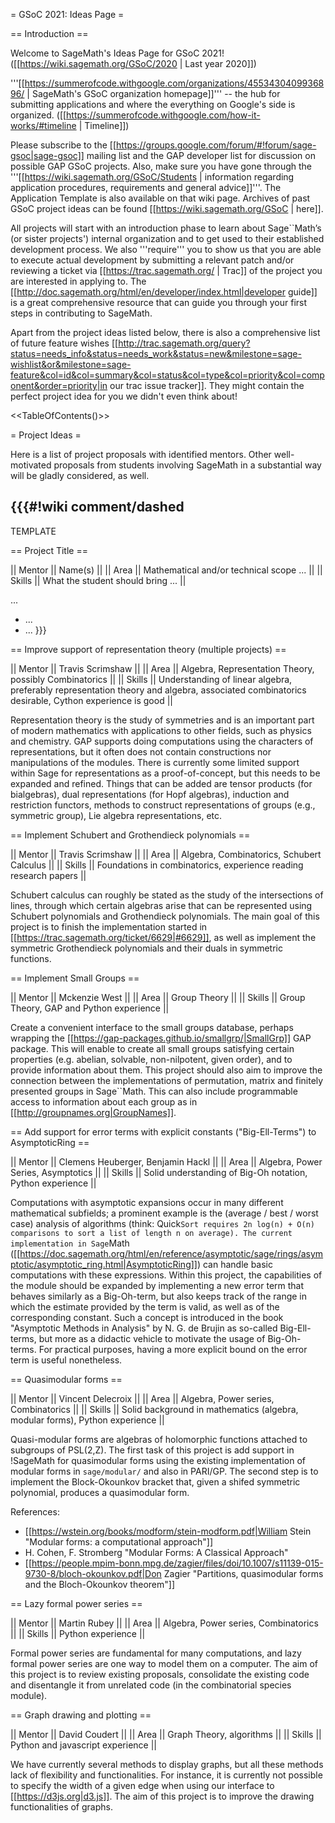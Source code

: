 = GSoC 2021: Ideas Page =

== Introduction ==

Welcome to SageMath's Ideas Page for GSoC 2021! ([[https://wiki.sagemath.org/GSoC/2020 | Last year 2020]])

'''[[https://summerofcode.withgoogle.com/organizations/4553430409936896/ | SageMath's GSoC organization homepage]]''' -- the hub for submitting applications and where the everything on Google's side is organized.
([[https://summerofcode.withgoogle.com/how-it-works/#timeline | Timeline]])

Please subscribe to the [[https://groups.google.com/forum/#!forum/sage-gsoc|sage-gsoc]] mailing list and the GAP developer list for discussion on possible GAP GSoC projects. Also, make sure you have gone through the '''[[https://wiki.sagemath.org/GSoC/Students | information regarding application procedures, requirements and general advice]]'''. The Application Template is also available on that wiki page. Archives of past GSoC project ideas can be found [[https://wiki.sagemath.org/GSoC | here]].

All projects will start with an introduction phase to learn about Sage``Math’s (or sister projects') internal organization and to get used to their established development process. We also '''require''' you to show us that you are able to execute actual development by submitting a relevant patch and/or reviewing a ticket via [[https://trac.sagemath.org/ | Trac]] of the project you are interested in applying to. The [[http://doc.sagemath.org/html/en/developer/index.html|developer guide]] is a great comprehensive resource that can guide you through your first steps in contributing to SageMath.

Apart from the project ideas listed below, there is also a comprehensive list of future feature wishes [[http://trac.sagemath.org/query?status=needs_info&status=needs_work&status=new&milestone=sage-wishlist&or&milestone=sage-feature&col=id&col=summary&col=status&col=type&col=priority&col=component&order=priority|in our trac issue tracker]].
They might contain the perfect project idea for you we didn't even think about!

<<TableOfContents()>>

= Project Ideas =

Here is a list of project proposals with identified mentors.
Other well-motivated proposals from students involving SageMath in a substantial way will be gladly considered, as well.


{{{#!wiki comment/dashed
---

TEMPLATE

== Project Title ==

|| Mentor     || Name(s) ||
|| Area       || Mathematical and/or technical scope ... ||
|| Skills     || What the student should bring ... ||

...

  * ...
  * ...
}}}

== Improve support of representation theory (multiple projects) ==

|| Mentor     || Travis Scrimshaw ||
|| Area       || Algebra, Representation Theory, possibly Combinatorics ||
|| Skills     || Understanding of linear algebra, preferably representation theory and algebra, associated combinatorics desirable, Cython experience is good ||

Representation theory is the study of symmetries and is an important part of modern mathematics with applications to other fields, such as physics and chemistry. GAP supports doing computations using the characters of representations, but it often does not contain constructions nor manipulations of the modules. There is currently some limited support within Sage for representations as a proof-of-concept, but this needs to be expanded and refined. Things that can be added are tensor products (for bialgebras), dual representations (for Hopf algebras), induction and restriction functors, methods to construct representations of groups (e.g., symmetric group), Lie algebra representations, etc.

== Implement Schubert and Grothendieck polynomials ==

|| Mentor     || Travis Scrimshaw ||
|| Area       || Algebra, Combinatorics, Schubert Calculus ||
|| Skills     || Foundations in combinatorics, experience reading research papers ||

Schubert calculus can roughly be stated as the study of the intersections of lines, through which certain algebras arise that can be represented using Schubert polynomials and Grothendieck polynomials. The main goal of this project is to finish the implementation started in [[https://trac.sagemath.org/ticket/6629|#6629]], as well as implement the symmetric Grothendieck polynomials and their duals in symmetric functions.

== Implement Small Groups ==

|| Mentor     || Mckenzie West ||
|| Area       || Group Theory ||
|| Skills     || Group Theory, GAP and Python experience ||

Create a convenient interface to the small groups database, perhaps wrapping the [[https://gap-packages.github.io/smallgrp/|SmallGrp]] GAP package. This will enable to create all small groups satisfying certain properties (e.g. abelian, solvable, non-nilpotent, given order), and to provide information about them. This project should also aim to improve the connection between the implementations of permutation, matrix and finitely presented groups in Sage``Math. This can also include programmable access to information about each group as in [[http://groupnames.org|GroupNames]].

== Add support for error terms with explicit constants ("Big-Ell-Terms") to AsymptoticRing ==

|| Mentor     || Clemens Heuberger, Benjamin Hackl ||
|| Area       || Algebra, Power Series, Asymptotics ||
|| Skills     || Solid understanding of Big-Oh notation, Python experience ||

Computations with asymptotic expansions occur in many different mathematical subfields; a prominent example is the (average / best / worst case) analysis of algorithms (think: Quick``Sort requires 2n log(n) + O(n) comparisons to sort a list of length n on average). The current implementation in Sage``Math ([[https://doc.sagemath.org/html/en/reference/asymptotic/sage/rings/asymptotic/asymptotic_ring.html|AsymptoticRing]]) can handle basic computations with these expressions.
Within this project, the capabilities of the module should be expanded by implementing a new error term that behaves similarly as a Big-Oh-term, but also keeps track of the range in which the estimate provided by the term is valid, as well as of the corresponding constant. Such a concept is introduced in the book "Asymptotic Methods in Analysis" by N. G. de Brujin as so-called Big-Ell-terms, but more as a didactic vehicle to motivate the usage of Big-Oh-terms. For practical purposes, having a more explicit bound on the error term is useful nonetheless.

== Quasimodular forms ==

|| Mentor     || Vincent Delecroix ||
|| Area       || Algebra, Power series, Combinatorics ||
|| Skills     || Solid background in mathematics (algebra, modular forms), Python experience ||

Quasi-modular forms are algebras of holomorphic functions attached to subgroups of PSL(2,Z). The first task of this project is add support in !SageMath for quasimodular forms using the existing implementation of modular forms in `sage/modular/` and also in PARI/GP. The second step is to implement the Block-Okounkov bracket that, given a shifed symmetric polynomial, produces a quasimodular form.

References:
 * [[https://wstein.org/books/modform/stein-modform.pdf|William Stein "Modular forms: a computational approach"]]
 * H. Cohen, F. Stromberg "Modular Forms: A Classical Approach"
 * [[https://people.mpim-bonn.mpg.de/zagier/files/doi/10.1007/s11139-015-9730-8/bloch-okounkov.pdf|Don Zagier "Partitions, quasimodular forms and the Bloch-Okounkov theorem"]]

== Lazy formal power series ==

|| Mentor     || Martin Rubey ||
|| Area       || Algebra, Power series, Combinatorics ||
|| Skills     || Python experience ||

Formal power series are fundamental for many computations, and lazy formal power series are one way to model them on a computer.  The aim of this project is to review existing proposals, consolidate the existing code and disentangle it from unrelated code (in the combinatorial species module).

== Graph drawing and plotting ==

|| Mentor     || David Coudert ||
|| Area       || Graph Theory, algorithms ||
|| Skills     || Python and javascript experience ||

We have currently several methods to display graphs, but all these methods lack of flexibility and functionalities. For instance, it is currently not possible to specify the width of a given edge when using our interface to [[https://d3js.org|d3.js]]. The aim of this project is to improve the drawing functionalities of graphs.
